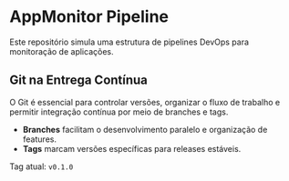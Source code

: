 # AppMonitor Pipeline

Este repositório simula uma estrutura de pipelines DevOps para monitoração de aplicações.

## Git na Entrega Contínua

O Git é essencial para controlar versões, organizar o fluxo de trabalho e permitir integração contínua por meio de branches e tags.

- **Branches** facilitam o desenvolvimento paralelo e organização de features.
- **Tags** marcam versões específicas para releases estáveis.

Tag atual: `v0.1.0`
